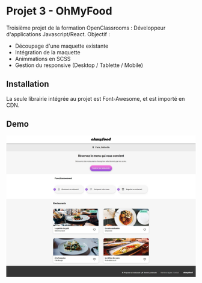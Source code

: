 # Projet 3 - OhMyFood

Troisième projet de la formation OpenClassrooms : Développeur d'applications Javascript/React.
Objectif : 
- Découpage d'une maquette existante
- Intégration de la maquette
- Animmations en SCSS
- Gestion du responsive (Desktop / Tablette / Mobile)

## Installation

La seule librairie intégrée au projet est Font-Awesome, et est importé en CDN.

## Demo

<img src="./images/demo.png">